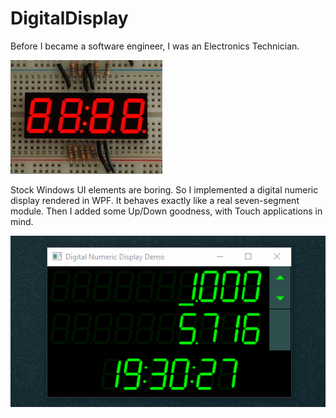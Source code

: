 # DigitalDisplay
Before I became a software engineer, I was an Electronics Technician.

![Image of real seven segment display](/docs/leds.jpg)

Stock Windows UI elements are boring. So I implemented a digital numeric display rendered in WPF. It behaves exactly like a real seven-segment module. Then I added some Up/Down goodness, with Touch applications in mind.

![Gif of action](/docs/display.gif)
